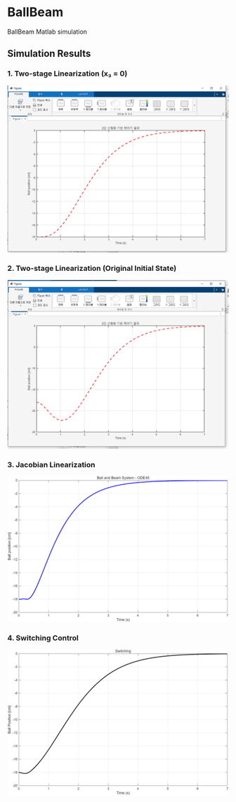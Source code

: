 # BallBeam

BallBeam Matlab simulation

## Simulation Results

### 1. Two-stage Linearization (x₃ = 0)
![2step_x3=0](BallBeam_2step.x3.png)

### 2. Two-stage Linearization (Original Initial State)
![Original Init](BallBeam_2step.initial.png)

### 3. Jacobian Linearization
![Jacobian](BallBeam_Jacobians.png)

### 4. Switching Control
![Switching](BallBeam_switching_Control.png)

